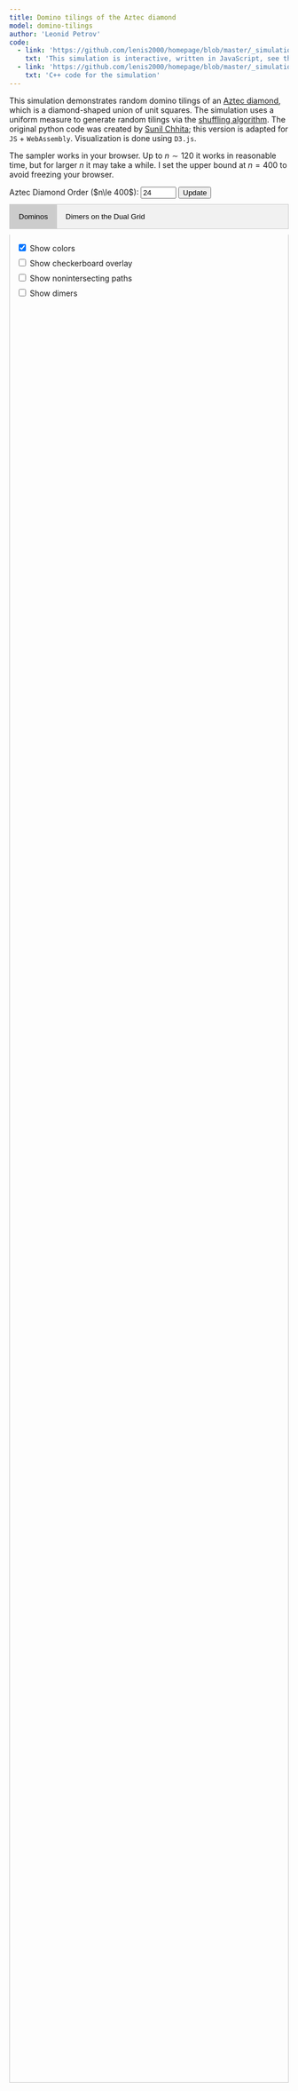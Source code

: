 ```yaml
---
title: Domino tilings of the Aztec diamond
model: domino-tilings
author: 'Leonid Petrov'
code:
  - link: 'https://github.com/lenis2000/homepage/blob/master/_simulations/domino_tilings/2025-02-02-aztec-uniform.md'
    txt: 'This simulation is interactive, written in JavaScript, see the source code of this page at the link'
  - link: 'https://github.com/lenis2000/homepage/blob/master/_simulations/domino_tilings/2025-02-02-aztec-uniform.cpp'
    txt: 'C++ code for the simulation'
---
```


<style>
  /* Ensure the SVG scales fully on wide screens and remains responsive on mobile */
  #aztec-svg, #dimer-svg {
    width: 100%;
    height: 80vh; /* Use 80% of viewport height on large screens */
    vertical-align: top; /* Align media to the top */
  }
  @media (max-width: 576px) {
    #aztec-svg, #dimer-svg {
      height: 60vh; /* Reduce height on smaller devices */
      vertical-align: top; /* Maintain top alignment on mobile */
    }
  }

  /* Tabs styling */
  .tab {
    overflow: hidden;
    border: 1px solid #ccc;
    background-color: #f1f1f1;
    margin-bottom: 10px;
  }

  .tab button {
    background-color: inherit;
    float: left;
    border: none;
    outline: none;
    cursor: pointer;
    padding: 14px 16px;
    transition: 0.3s;
  }

  .tab button:hover {
    background-color: #ddd;
  }

  .tab button.active {
    background-color: #ccc;
  }

  .tabcontent {
    display: none;
    padding: 6px 12px;
    border: 1px solid #ccc;
    border-top: none;
  }
</style>

<script src="{{site.url}}/js/d3.v7.min.js"></script>
<script src="/js/2025-02-02-aztec-uniform.js"></script>

This simulation demonstrates random domino tilings of an <a href="https://mathworld.wolfram.com/AztecDiamond.html">Aztec diamond</a>, which is a diamond-shaped union of unit squares. The simulation uses a uniform measure to generate random tilings via the <a href="https://arxiv.org/abs/math/0111034">shuffling algorithm</a>. The original python code was created by <a href="https://www.durham.ac.uk/staff/sunil-chhita/">Sunil Chhita</a>; this version is adapted for <code>JS</code> + <code>WebAssembly</code>. Visualization is done using <code>D3.js</code>.

The sampler works in your browser. Up to $n \sim 120$ it works in reasonable time, but for larger $n$ it may take a while.
I set the upper bound at $n=400$ to avoid freezing your browser.

<!-- Controls to change n -->
<div style="margin-bottom: 10px;">
  <label for="n-input">Aztec Diamond Order ($n\le 400$): </label>
  <!-- Updated input: starting value 24, even numbers only (step=2), three-digit window (size=3), maximum 400 -->
  <input id="n-input" type="number" value="24" min="2" step="2" max="400" size="3">
  <button id="update-btn">Update</button>
</div>

<!-- Progress indicator (polling progress from the C++ code via getProgress) -->
<div id="progress-indicator" style="margin-bottom: 10px; font-weight: bold;"></div>

<!-- Tabs -->
<div class="tab">
  <button class="tablinks active" onclick="openView(event, 'domino-view')">Dominos</button>
  <button class="tablinks" onclick="openView(event, 'dimer-view'); resizeDimerView();">Dimers on the Dual Grid</button>
</div>

<!-- Domino View -->
<div id="domino-view" class="tabcontent" style="display: block;">
  <!-- Color toggle -->
  <div style="margin-top: 8px; margin-bottom: 8px;">
    <label for="color-toggle">
      <input type="checkbox" id="color-toggle" checked> Show colors
    </label>
  </div>

  <!-- Checkerboard toggle -->
  <div style="margin-bottom: 8px;">
    <label for="checkerboard-toggle">
      <input type="checkbox" id="checkerboard-toggle"> Show checkerboard overlay
    </label>
  </div>

  <!-- Paths toggle -->
  <div style="margin-bottom: 8px;">
    <label for="paths-toggle">
      <input type="checkbox" id="paths-toggle"> Show nonintersecting paths
    </label>
  </div>

  <!-- Dimers toggle -->
  <div style="margin-bottom: 8px;">
    <label for="dimers-toggle">
      <input type="checkbox" id="dimers-toggle"> Show dimers
    </label>
  </div>

  <div class="row">
    <div class="col-12">
      <svg id="aztec-svg"></svg>
    </div>
  </div>
</div>

<!-- Dimer View -->
<div id="dimer-view" class="tabcontent">
  <div class="row">
    <div class="col-12">
      <svg id="dimer-svg"></svg>
    </div>
  </div>
</div>

<script>
Module.onRuntimeInitialized = async function() {
  // Wrap exported functions asynchronously.
  const simulateAztec = Module.cwrap('simulateAztec', 'number', ['number'], {async: true});
  const freeString = Module.cwrap('freeString', null, ['number']);
  const getProgress = Module.cwrap('getProgress', 'number', []);

  const svg = d3.select("#aztec-svg");
  const dimerSvg = d3.select("#dimer-svg");
  const progressElem = document.getElementById("progress-indicator");
  const inputField = document.getElementById("n-input");
  let progressInterval;
  let useColors = true; // Track coloring state
  let useCheckerboard = false; // Track checkerboard state
  let usePaths = false; // Track nonintersecting paths state
  let useDimers = false; // Track dimers visibility state
  let currentDominoes = []; // Store current dominoes for toggling colors
  let isProcessing = false; // Flag to prevent multiple simultaneous updates
  let lastValue = parseInt(inputField.value, 10); // Track last processed value
  let checkerboardGroup; // Group for checkerboard squares
  let pathsGroup; // Group for nonintersecting paths
  let dimersGroup; // Group for dimers overlay

  // Define n in the broader scope so it's accessible to all functions
  let n = parseInt(inputField.value, 10);

  // Tab functionality
  window.openView = function(evt, viewName) {
    var i, tabcontent, tablinks;
    tabcontent = document.getElementsByClassName("tabcontent");
    for (i = 0; i < tabcontent.length; i++) {
      tabcontent[i].style.display = "none";
    }
    tablinks = document.getElementsByClassName("tablinks");
    for (i = 0; i < tablinks.length; i++) {
      tablinks[i].className = tablinks[i].className.replace(" active", "");
    }
    document.getElementById(viewName).style.display = "block";
    evt.currentTarget.className += " active";

    // If switching to dimer view, force a redraw
    if (viewName === "dimer-view") {
      resizeDimerView();
    }
  }

  // Function to properly render dimer view when tab becomes visible
  window.resizeDimerView = function() {
    // This fixes a common issue where SVG doesn't render properly in hidden tabs
    setTimeout(() => {
      if (currentDominoes && currentDominoes.length > 0) {

        // First get the DOM node dimensions
        const dimerSvgNode = document.getElementById("dimer-svg");
        if (dimerSvgNode) {
          const rect = dimerSvgNode.getBoundingClientRect();
        }

        renderDimerView(currentDominoes);
      } else {
      }
    }, 100); // Longer timeout to ensure DOM is ready
  }

  // Start polling the progress counter from C++.
  function startProgressPolling() {
    progressElem.innerText = "Sampling... (0%)";
    progressInterval = setInterval(() => {
      const progress = getProgress();
      progressElem.innerText = "Sampling... (" + progress + "%)";
      if (progress >= 100) {
        clearInterval(progressInterval);
      }
    }, 100);
  }

  // Handle color toggle - only toggle colors, don't resample
  document.getElementById("color-toggle").addEventListener("change", function() {
    useColors = this.checked;
    if (currentDominoes.length > 0) {
      renderDominoes(currentDominoes);
      renderDimerView(currentDominoes);
    }
  });

  // Handle checkerboard toggle
  document.getElementById("checkerboard-toggle").addEventListener("change", function() {
    useCheckerboard = this.checked;
    if (currentDominoes.length > 0) {
      toggleCheckerboard();
    }
  });

  // Handle paths toggle
  document.getElementById("paths-toggle").addEventListener("change", function() {
    usePaths = this.checked;
    if (currentDominoes.length > 0) {
      togglePaths();
    }
  });

  // Handle dimers toggle
  document.getElementById("dimers-toggle").addEventListener("change", function() {
    useDimers = this.checked;
    if (currentDominoes.length > 0) {
      toggleDimers();
    }
  });

  // Create or update checkerboard overlay
  function toggleCheckerboard() {
    // Remove existing checkerboard if it exists
    if (checkerboardGroup) {
      checkerboardGroup.remove();
      checkerboardGroup = null;
    }
    // If checkerboard is not enabled, just return
    if (!useCheckerboard) return;
    // Compute bounding box of dominoes
    const minX = d3.min(currentDominoes, d => d.x);
    const minY = d3.min(currentDominoes, d => d.y);
    const maxX = d3.max(currentDominoes, d => d.x + d.w);
    const maxY = d3.max(currentDominoes, d => d.y + d.h);
    // Use the computed dimensions of the SVG
    const bbox = svg.node().getBoundingClientRect();
    const svgWidth = bbox.width;
    const svgHeight = bbox.height;
    const scale = Math.min(svgWidth / (maxX - minX), svgHeight / (maxY - minY)) * 0.9;
    const translateX = (svgWidth - (maxX - minX) * scale) / 2 - minX * scale;
    const translateY = (svgHeight - (maxY - minY) * scale) / 2 - minY * scale;
    // Create a new group for the checkerboard
    checkerboardGroup = svg.append("g")
      .attr("class", "checkerboard")
      .attr("transform", "translate(" + translateX + "," + translateY + ") scale(" + scale + ")");
    // Now n is accessible here because it's defined in the broader scope
    const K = (maxX - minX) / (2*n); // Size of each checkerboard square
    const squares = [];
    // Calculate center coordinates
    const centerX = (minX + maxX-2) / 2;
    const centerY = (minY + maxY-2) / 2;

    // Create a grid that fully covers the Aztec diamond
    for (let x = minX; x < maxX; x += K) {
      for (let y = minY; y < maxY; y += K) {
        // For each square, check if its center is within the Aztec diamond
        // The +0.5 ensures we include squares that are exactly on the boundary
        const normX = Math.abs((x + K/2) - centerX) / K;
        const normY = Math.abs((y + K/2) - centerY) / K;

        if (normX + normY <= n + 0.5) {  // Adjusted boundary condition
          squares.push({
            x: x,
            y: y,
            width: K,
            height: K,
            color: ((Math.floor(x/K) + Math.floor(y/K)) % 2 === 0) ? "rgba(0,0,0,0.25)" : "rgba(255,255,255,0.05)"
          });
        }
      }
    }

    // Render checkerboard squares with some transparency
    checkerboardGroup.selectAll("rect.checkerboard")
      .data(squares)
      .enter()
      .append("rect")
      .attr("class", "checkerboard")
      .attr("x", d => d.x)
      .attr("y", d => d.y)
      .attr("width", K)
      .attr("height", K)
      .attr("fill", d => d.color)
      .attr("stroke", "rgba(0,0,0,0.1)")
      .attr("stroke-width", 0.05);
    // Move checkerboard on top of dominoes
    checkerboardGroup.raise();
  }

  // Function to toggle paths on/off
  function togglePaths() {
    // Remove existing paths if they exist
    if (pathsGroup) {
      pathsGroup.remove();
      pathsGroup = null;
    }

    // If paths are not enabled, just return
    if (!usePaths) return;

    // Compute bounding box of dominoes
    const minX = d3.min(currentDominoes, d => d.x);
    const minY = d3.min(currentDominoes, d => d.y);
    const maxX = d3.max(currentDominoes, d => d.x + d.w);
    const maxY = d3.max(currentDominoes, d => d.y + d.h);

    // Use the computed dimensions of the SVG
    const bbox = svg.node().getBoundingClientRect();
    const svgWidth = bbox.width;
    const svgHeight = bbox.height;
    const scale = Math.min(svgWidth / (maxX - minX), svgHeight / (maxY - minY)) * 0.9;
    const translateX = (svgWidth - (maxX - minX) * scale) / 2 - minX * scale;
    const translateY = (svgHeight - (maxY - minY) * scale) / 2 - minY * scale;

    // Create a new group for the paths
    pathsGroup = svg.append("g")
      .attr("class", "paths")
      .attr("transform", "translate(" + translateX + "," + translateY + ") scale(" + scale + ")");

    // Draw paths for each domino based on its color and orientation
    currentDominoes.forEach(domino => {
      const centerX = domino.x + domino.w / 2;
      const centerY = domino.y + domino.h / 2;
      const isHorizontal = domino.w > domino.h;

      // Draw different paths based on domino color
      if (domino.color === "green") {
        // Green: Horizontal line through center
        pathsGroup.append("line")
          .attr("x1", domino.x)
          .attr("y1", centerY)
          .attr("x2", domino.x + domino.w)
          .attr("y2", centerY)
          .attr("stroke", "black")
          .attr("stroke-width", 5.5);
      }
      else if (domino.color === "yellow") {
        // Yellow: path parallel to vector (1,-1) through the center
        // Calculate the line endpoints based on center point and direction vector (1,-1)
        const length = Math.min(domino.w, domino.h) * 0.7; // Scale length to fit inside domino

        // Direction vector (1,-1) normalized and scaled
        const dx = length / Math.sqrt(2);
        const dy = length / Math.sqrt(2);

        pathsGroup.append("line")
          .attr("x1", centerX - dx)
          .attr("y1", centerY + dy)
          .attr("x2", centerX + dx)
          .attr("y2", centerY - dy)
          .attr("stroke", "black")
          .attr("stroke-width", 5.5);
      }
      else if (domino.color === "red") {
        // Red: path parallel to vector (1,1) through the center
        // Calculate the line endpoints based on center point and direction vector (1,1)
        const length = Math.min(domino.w, domino.h) * 0.7; // Scale length to fit inside domino

        // Direction vector (1,1) normalized and scaled
        const dx = length / Math.sqrt(2);
        const dy = length / Math.sqrt(2);

        pathsGroup.append("line")
          .attr("x1", centerX - dx)
          .attr("y1", centerY - dy)
          .attr("x2", centerX + dx)
          .attr("y2", centerY + dy)
          .attr("stroke", "black")
          .attr("stroke-width", 5.5);
      }
      // Blue dominos don't get paths
    });

    // Move paths on top of dominoes but below checkerboard if it exists
    pathsGroup.raise();
    if (checkerboardGroup) {
      checkerboardGroup.raise();
    }
    if (dimersGroup) {
      dimersGroup.raise();
    }
  }

  // Function to toggle dimers on/off in the domino view
  function toggleDimers() {
    // Remove existing dimers if they exist
    if (dimersGroup) {
      dimersGroup.remove();
      dimersGroup = null;
    }

    // If dimers are not enabled, just return
    if (!useDimers) return;

    // Compute bounding box of dominoes
    const minX = d3.min(currentDominoes, d => d.x);
    const minY = d3.min(currentDominoes, d => d.y);
    const maxX = d3.max(currentDominoes, d => d.x + d.w);
    const maxY = d3.max(currentDominoes, d => d.y + d.h);

    // Use the computed dimensions of the SVG
    const bbox = svg.node().getBoundingClientRect();
    const svgWidth = bbox.width;
    const svgHeight = bbox.height;
    const scale = Math.min(svgWidth / (maxX - minX), svgHeight / (maxY - minY)) * 0.9;
    const translateX = (svgWidth - (maxX - minX) * scale) / 2 - minX * scale;
    const translateY = (svgHeight - (maxY - minY) * scale) / 2 - minY * scale;

    // Create a new group for the dimers
    dimersGroup = svg.append("g")
      .attr("class", "dimers-overlay")
      .attr("transform", "translate(" + translateX + "," + translateY + ") scale(" + scale + ")");

    // Draw dimers for each domino
    currentDominoes.forEach(domino => {
      const centerX = domino.x + domino.w / 2;
      const centerY = domino.y + domino.h / 2;
      const isHorizontal = domino.w > domino.h;

      // Determine line endpoints based on orientation
      let x1, y1, x2, y2;

      if (isHorizontal) {
        // For horizontal dominos
        x1 = centerX - domino.w / 4;
        y1 = centerY;
        x2 = centerX + domino.w / 4;
        y2 = centerY;
      } else {
        // For vertical dominos
        x1 = centerX;
        y1 = centerY - domino.h / 4;
        x2 = centerX;
        y2 = centerY + domino.h / 4;
      }

      // Draw dimer line
      dimersGroup.append("line")
        .attr("x1", x1)
        .attr("y1", y1)
        .attr("x2", x2)
        .attr("y2", y2)
        .attr("stroke", "black")
        .attr("stroke-width", 4.5)
        .attr("stroke-opacity", 1);

      // Add circles at endpoints
      const circleRadius = 4.5;
      dimersGroup.append("circle")
        .attr("cx", x1)
        .attr("cy", y1)
        .attr("r", circleRadius)
        .attr("fill", "black")
        .attr("fill-opacity", 1);

      dimersGroup.append("circle")
        .attr("cx", x2)
        .attr("cy", y2)
        .attr("r", circleRadius)
        .attr("fill", "black")
        .attr("fill-opacity", 1);
    });

    // Make dimers appear on top of everything else
    dimersGroup.raise();
  }

  // Render the dominoes with or without colors
  function renderDominoes(dominoes) {
    // Compute bounding box of dominoes.
    const minX = d3.min(dominoes, d => d.x);
    const minY = d3.min(dominoes, d => d.y);
    const maxX = d3.max(dominoes, d => d.x + d.w);
    const maxY = d3.max(dominoes, d => d.y + d.h);
    const widthDominoes = maxX - minX;
    const heightDominoes = maxY - minY;

    // Use the computed dimensions of the SVG (which now scales with the container).
    const bbox = svg.node().getBoundingClientRect();
    const svgWidth = bbox.width;
    const svgHeight = bbox.height;
    svg.attr("viewBox", "0 0 " + svgWidth + " " + svgHeight);

    const scale = Math.min(svgWidth / widthDominoes, svgHeight / heightDominoes) * 0.9;
    const translateX = (svgWidth - widthDominoes * scale) / 2 - minX * scale;
    const translateY = (svgHeight - heightDominoes * scale) / 2 - minY * scale;

    // Clear previous rendering
    svg.selectAll("g").remove();
    checkerboardGroup = null;
    pathsGroup = null;
    dimersGroup = null;

    // Append a group for the dominoes.
    const group = svg.append("g")
      .attr("class", "dominoes")
      .attr("transform", "translate(" + translateX + "," + translateY + ") scale(" + scale + ")");

    // Render each domino piece.
    group.selectAll("rect")
      .data(dominoes)
      .enter()
      .append("rect")
      .attr("x", d => d.x)
      .attr("y", d => d.y)
      .attr("width", d => d.w)
      .attr("height", d => d.h)
      .attr("fill", d => useColors ? d.color : "#eee") // Use color from data or gray if colors disabled
      .attr("stroke", "#000")
      .attr("stroke-width", d => useCheckerboard ? 4.5 : (useColors ? 0.5 : 0.8));

    // Add paths if enabled (must be added before checkerboard)
    if (usePaths) {
      togglePaths();
    }

    // Add checkerboard if enabled
    if (useCheckerboard) {
      toggleCheckerboard();
    }

    // Also render the dimer view
    renderDimerView(dominoes);

    // Add dimers if enabled
    if (useDimers) {
      toggleDimers();
    }
  }

  // Render the dimer view based on Python's aztec_edge_printer
  function renderDimerView(dominoes) {


    // Clear previous rendering
    dimerSvg.selectAll("*").remove();

    // Define the dimensions of the dimer view
    const bbox = dimerSvg.node().getBoundingClientRect();
    const svgWidth = bbox.width;
    const svgHeight = bbox.height;
    dimerSvg.attr("viewBox", `0 0 ${svgWidth} ${svgHeight}`);

    // Add a title
    dimerSvg.append("text")
      .attr("x", svgWidth / 2)
      .attr("y", 20)
      .attr("text-anchor", "middle")
      .style("font-size", "16px")
      .text(`Aztec Diamond Dimer Configuration (n=${n})`);

    // Create group for dimer elements with appropriate transformation
    const dimerGroup = dimerSvg.append("g")
      .attr("class", "dimer-elements")
      .attr("transform", `translate(${svgWidth/2},${svgHeight/2}) scale(1,-1)`);  // Flip vertically with scale(1,-1)

    // Scale factor based on the SVG size and the diamond size
    const scale = Math.min(svgWidth, svgHeight) / (2 * n + 4) * 0.85;

    // Draw the Aztec diamond grid vertices (points)
    let vertexCount = 0;
    for (let i = -n; i <= n; i++) {
      for (let j = -n; j <= n; j++) {
        if (Math.abs(i) + Math.abs(j) <= n + 1 &&
            i + j <= n &&
            i - j < n &&
            -j - i < n + 1) {
          dimerGroup.append("circle")
            .attr("cx", i * scale)
            .attr("cy", j * scale)
            .attr("r", 1.5)
            .attr("fill", "black");
          vertexCount++;
        }
      }
    }

    // Draw background grid lines with low opacity
    let edgeCount = 0;
    for (let i = -n; i <= n; i++) {
      for (let j = -n; j <= n; j++) {
        if (Math.abs(i) + Math.abs(j) <= n + 1 &&
            i + j <= n &&
            i - j < n &&
            -j - i < n + 1) {
          // Draw horizontal edge to the right if in bounds
          if (Math.abs(i+1) + Math.abs(j) <= n + 1 &&
              (i+1) + j <= n &&
              (i+1) - j < n &&
              -j - (i+1) < n + 1) {
            dimerGroup.append("line")
              .attr("x1", i * scale)
              .attr("y1", j * scale)
              .attr("x2", (i+1) * scale)
              .attr("y2", j * scale)
              .attr("stroke", "black")
              .attr("stroke-width", 0.5)
              .attr("opacity", 0.3);
            edgeCount++;
          }

          // Draw vertical edge up if in bounds
          if (Math.abs(i) + Math.abs(j+1) <= n + 1 &&
              i + (j+1) <= n &&
              i - (j+1) < n &&
              -(j+1) - i < n + 1) {
            dimerGroup.append("line")
              .attr("x1", i * scale)
              .attr("y1", j * scale)
              .attr("x2", i * scale)
              .attr("y2", (j+1) * scale)
              .attr("stroke", "black")
              .attr("stroke-width", 0.5)
              .attr("opacity", 0.3);
            edgeCount++;
          }
        }
      }
    }

    // Direct rendering of dimers without using a grid
  let dimerCount = 0;

  // The size value used for scaling
  const size = 2 * n;

  // Check if n is too large for dimer view
  if (n >= 52) {
    // Display message for large n values as an overlay on top of SVG
    dimerSvg.append("rect")
      .attr("x", 0)
      .attr("y", 0)
      .attr("width", svgWidth)
      .attr("height", svgHeight)
      .attr("fill", "rgba(255, 255, 255, 0.8)");

    dimerSvg.append("text")
      .attr("x", svgWidth / 2)
      .attr("y", svgHeight / 2)
      .attr("text-anchor", "middle")
      .attr("dominant-baseline", "middle")
      .style("font-size", "20px")
      .style("font-weight", "bold")
      .style("z-index", "100")
      .text("This n is too large to see individual dimers");
    return;
  }

  // Draw dimers directly from the domino data
  dominoes.forEach(domino => {
    // Based on the logs, dominoes look like: {"x":-20,"y":1000,"w":40,"h":20,"color":"green"}

    // Only attempt to draw dimers that are within reasonable bounds
    if (Math.abs(domino.x) > 1000 || Math.abs(domino.y) > 1000) {
      return;
    }

    // Determine if it's a horizontal or vertical domino
    const isHorizontal = domino.w > domino.h;

    // Get color from the domino or use black if colors disabled
    const color = useColors ? domino.color : "black";

    // Calculate center point for the domino
    const centerX = domino.x / 20;
    const centerY = -domino.y / 20;  // Flip Y since our coordinate system is inverted

    // Calculate dimer endpoints based on orientation
    let x1, y1, x2, y2;

    if (isHorizontal) {
      // For horizontal dominos
      x1 = centerX - 0.5;
      y1 = centerY;
      x2 = centerX + 0.5;
      y2 = centerY;
    } else {
      // For vertical dominos
      x1 = centerX;
      y1 = centerY - 0.5;
      x2 = centerX;
      y2 = centerY + 0.5;
    }

    // Determine stroke width based on n (decreasing with larger n)
    let strokeWidth, circleRadius;
    if (n <= 20) {
      strokeWidth = 6;
      circleRadius = 6;
    } else if (n <= 30) {
      strokeWidth = 5;
      circleRadius = 5;
    } else if (n <= 40) {
      strokeWidth = 3;
      circleRadius = 3;
    } else if (n <= 50) {
      strokeWidth = 2;
      circleRadius = 2;
    } else {
      strokeWidth = 1.5;
      circleRadius = 1.5;
    }

    // Draw the dimer on the grid
    dimerGroup.append("line")
      .attr("x1", isHorizontal ? (x1+1/2) * scale : x1 * scale)
      .attr("y1", isHorizontal ? (y1+1) * scale : (y1 + 1/2) * scale)
      .attr("x2", isHorizontal ? (x2+1/2) * scale : x2 * scale)
      .attr("y2", isHorizontal ? (y2+1) * scale : (y2 + 1/2) * scale)
      .attr("stroke", "black")
      .attr("stroke-width", strokeWidth)
      .attr("class", isHorizontal ? "dimer-edge-h" : "dimer-edge-v");

    // Add circles at endpoints for better visibility
    dimerGroup.append("circle")
      .attr("cx", isHorizontal ? (x1+1/2) * scale : x1 * scale)
      .attr("cy", isHorizontal ? (y1+1) * scale : (y1 + 1/2) * scale)
      .attr("r", circleRadius)
      .attr("fill", "black");

    dimerGroup.append("circle")
      .attr("cx", isHorizontal ? (x2+1/2) * scale : x2 * scale)
      .attr("cy", isHorizontal ? (y2+1) * scale : (y2 + 1/2) * scale)
      .attr("r", circleRadius)
      .attr("fill", "black");

    dimerCount++;
  });

  }

  // Update the visualization for a given n.
  async function updateVisualization(newN) {
    // Update the global n value
    n = newN;

    // If already processing, don't start another one
    if (isProcessing) return;

    isProcessing = true;

    // Clear any previous simulation.
    svg.selectAll("g").remove();
    dimerSvg.selectAll("*").remove();
    checkerboardGroup = null;
    pathsGroup = null;
    dimersGroup = null;

    // Start the progress indicator.
    startProgressPolling();

    try {
      // Await the asynchronous simulation.
      const ptr = await simulateAztec(n);
      const jsonStr = Module.UTF8ToString(ptr);
      freeString(ptr);

      try {
        currentDominoes = JSON.parse(jsonStr); // Store for later toggling
      } catch (e) {
        progressElem.innerText = "Error during sampling";
        clearInterval(progressInterval);
        isProcessing = false;
        return;
      }

      // Render the dominoes
      renderDominoes(currentDominoes);

      // Clear progress indicator once done.
      progressElem.innerText = "";

      // Update last processed value
      lastValue = n;
    } catch (error) {
      progressElem.innerText = "Error during sampling";
      clearInterval(progressInterval);
    } finally {
      isProcessing = false;
    }
  }

  // Validate and process the input
  function processInput() {
    const newN = parseInt(inputField.value, 10);

    // Skip if the value hasn't changed
    if (newN === lastValue) return;

    // Check for a valid positive even number.
    if (isNaN(newN) || newN < 2) {
      progressElem.innerText = "Please enter a valid positive even number for n (n ≥ 2).";
      return;
    }
    if (newN % 2 !== 0) {
      progressElem.innerText = "Please enter an even number for n.";
      return;
    }
    if (newN > 400) {
      progressElem.innerText = "Please enter a number no greater than 400.";
      return;
    }

    updateVisualization(newN);
  }

  // Set up event listeners for input changes
  inputField.addEventListener("input", processInput);
  inputField.addEventListener("change", processInput);

  // Make sure the update button always triggers a new sample, even if value hasn't changed
  document.getElementById("update-btn").addEventListener("click", function() {
    // Force a resample even if the value hasn't changed
    updateVisualization(parseInt(inputField.value, 10));
  });

  // Run an initial simulation.
  const initialN = parseInt(inputField.value, 10);
  updateVisualization(initialN);

  // Make sure both tab views are properly initialized once
  setTimeout(() => {
    if (currentDominoes && currentDominoes.length > 0) {
      renderDimerView(currentDominoes);

      // Make the first tab (domino view) active by default
      document.querySelector('.tablinks').click();
    }
  }, 1000);
};
</script>
